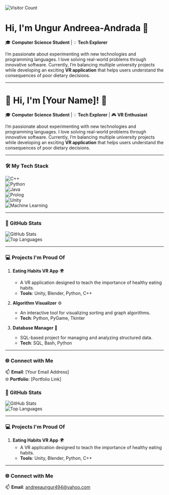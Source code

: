 ![Visitor Count](https://profile-counter.glitch.me/Andreea410/count.svg)

# Hi, I'm Ungur Andreea-Andrada 👋
 

🎓 **Computer Science Student** | 💡 **Tech Explorer**   

I’m passionate about experimenting with new technologies and programming languages. I love solving real-world problems through innovative software. Currently, I’m balancing multiple university projects while developing an exciting **VR application** that helps users understand the consequences of poor dietary decisions.

---


# 🌟 Hi, I'm [Your Name]! 👋  

🎓 **Computer Science Student** | 💡 **Tech Explorer** | 🎮 **VR Enthusiast**  

I’m passionate about experimenting with new technologies and programming languages. I love solving real-world problems through innovative software. Currently, I’m balancing multiple university projects while developing an exciting **VR application** that helps users understand the consequences of poor dietary decisions.

---

### 🛠️ **My Tech Stack**  

![C++](https://img.shields.io/badge/-C++-00599C?logo=cplusplus&logoColor=white)  
![Python](https://img.shields.io/badge/-Python-3776AB?logo=python&logoColor=white)  
![Java](https://img.shields.io/badge/-Java-007396?logo=java&logoColor=white)  
![Prolog](https://img.shields.io/badge/-Prolog-red)  
![Unity](https://img.shields.io/badge/-Unity-000000?logo=unity&logoColor=white)  
![Machine Learning](https://img.shields.io/badge/-Machine%20Learning-brightgreen)

---

### 🚀 **GitHub Stats**  

![GitHub Stats](https://github-readme-stats.vercel.app/api?username=YourUsername&show_icons=true&theme=radical)  
![Top Languages](https://github-readme-stats.vercel.app/api/top-langs/?username=YourUsername&layout=compact&theme=radical)

---

### 💻 **Projects I'm Proud Of**  

1. **Eating Habits VR App** 🌍  
   - A VR application designed to teach the importance of healthy eating habits.  
   - **Tools**: Unity, Blender, Python, C++  

2. **Algorithm Visualizer** ⚙️  
   - An interactive tool for visualizing sorting and graph algorithms.  
   - **Tech**: Python, PyGame, Tkinter  

3. **Database Manager** 💾  
   - SQL-based project for managing and analyzing structured data.  
   - **Tech**: SQL, Bash, Python  

---

### 🌐 **Connect with Me**  

📫 **Email**: [Your Email Address]  
🌐 **Portfolio**: [Portfolio Link]  


### 🚀 **GitHub Stats**  

![GitHub Stats](https://github-readme-stats.vercel.app/api?username=Andreea410&show_icons=true&theme=radical)  
![Top Languages](https://github-readme-stats.vercel.app/api/top-langs/?username=Andreea410&layout=compact&theme=radical)

---

### 💻 **Projects I'm Proud Of**  

1. **Eating Habits VR App** 🌍  
   - A VR application designed to teach the importance of healthy eating habits.  
   - **Tools**: Unity, Blender, Python, C++  

 

---

### 🌐 **Connect with Me**  

📫 **Email**: andreeaungur494@yahoo.com 
